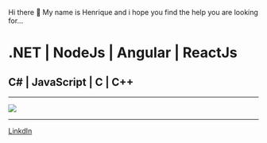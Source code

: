 Hi there 👋
  My name is Henrique and i hope you find the help you are looking for...

<h1>.NET | NodeJs | Angular | ReactJs</h1>
<h2> C#  | JavaScript | C | C++</h2>

<hr>
  <img src="https://github-readme-stats.vercel.app/api/top-langs?username=euqIrn3h&theme=tokyonight"/>
<hr>
<a href="https://www.linkedin.com/in/henrique-rodrigues-750951226/">LinkdIn</a>

